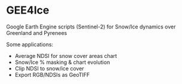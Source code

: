 # GEE4Ice
Google Earth Engine scripts (Sentinel-2) for Snow/Ice dynamics over Greenland and Pyrenees 

Some applications:
 - Average NDSI for snow cover areas chart
 - Snow/Ice % masking & chart evolution
 - Clip NDSI to snow/ice cover
 - Export RGB/NDSIs as GeoTIFF
 
